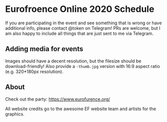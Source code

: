 # Eurofroence Online 2020 Schedule

If you are participating in the event and see something that is wrong or have additional info, please contact @token on Telegram! PRs are welcome, but I am also happy to include all things that are just sent to me via Telegram.

## Adding media for events

Images should have a decent resolution, but the filesize should be download-friendly! Also provide a `-thumb.jpg` version with 16:9 aspect ratio (e.g. 320*180px resolution).

## About

Check out the party: https://www.eurofurence.org/

All website credits go to the awesome EF website team and artists for the graphics.
